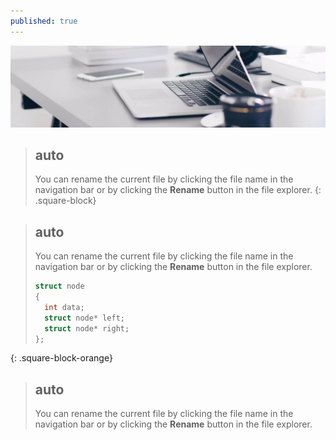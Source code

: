 ```yaml
---
published: true
---
```

[![Benjamin Bannekat ](https://raw.githubusercontent.com/hamid-abbaszadeh/hamid-abbaszadeh.github.io/master/images/post1.jpg)](https://hamid-abbaszadeh.github.io/Trees-Algorithm/)

>## auto
>You can rename the current file by clicking the file name in the navigation bar or by clicking the **Rename** button in the file explorer.
{: .square-block}

>## auto
>You can rename the current file by clicking the file name in the navigation bar or by clicking the **Rename** button in the file explorer.
>```cpp
>struct node
>{
>	int data;
>	struct node* left;
>	struct node* right;
>};
>```
  {: .square-block-orange}

>## auto
>You can rename the current file by clicking the file name in the navigation bar or by clicking the **Rename** button in the file explorer.
